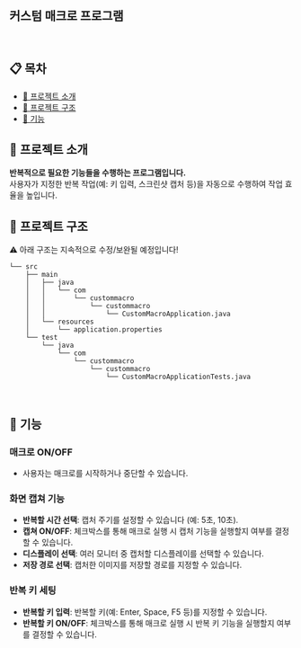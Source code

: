 ## **커스텀 매크로 프로그램**

&nbsp;

## 📋 목차

- [📌 프로젝트 소개](#-프로젝트-소개)
- [📂 프로젝트 구조](#-프로젝트-구조)
- [🚀 기능](#-기능)

## 📌 **프로젝트 소개**

**반복적으로 필요한 기능들을 수행하는 프로그램입니다.**<br>
사용자가 지정한 반복 작업(예: 키 입력, 스크린샷 캡처 등)을 자동으로 수행하여 작업 효율을 높입니다.
&nbsp;

## 📂 **프로젝트 구조**

⚠️ 아래 구조는 지속적으로 수정/보완될 예정입니다!

```
└── src
    ├── main
    │   ├── java
    │   │   └── com
    │   │       └── custommacro
    │   │           └── custommacro
    │   │               └── CustomMacroApplication.java
    │   └── resources
    │       └── application.properties
    └── test
        └── java
            └── com
                └── custommacro
                    └── custommacro
                        └── CustomMacroApplicationTests.java

```

&nbsp;

## 🚀 **기능**

### 매크로 ON/OFF

- 사용자는 매크로를 시작하거나 중단할 수 있습니다.

### 화면 캡쳐 기능

- **반복할 시간 선택**: 캡처 주기를 설정할 수 있습니다 (예: 5초, 10초).
- **캡쳐 ON/OFF**: 체크박스를 통해 매크로 실행 시 캡처 기능을 실행할지 여부를 결정할 수 있습니다.
- **디스플레이 선택**: 여러 모니터 중 캡처할 디스플레이를 선택할 수 있습니다.
- **저장 경로 선택**: 캡처한 이미지를 저장할 경로를 지정할 수 있습니다.

### 반복 키 세팅

- **반복할 키 입력**: 반복할 키(예: Enter, Space, F5 등)를 지정할 수 있습니다.
- **반복할 키 ON/OFF**: 체크박스를 통해 매크로 실행 시 반복 키 기능을 실행할지 여부를 결정할 수 있습니다.
